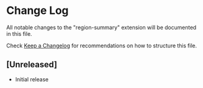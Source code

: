 # Change Log

All notable changes to the "region-summary" extension will be documented in this file.

Check [Keep a Changelog](http://keepachangelog.com/) for recommendations on how to structure this file.

## [Unreleased]

- Initial release